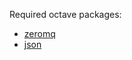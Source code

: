 Required octave packages:

 - [zeromq](https://wiki.octave.org/Zeromq_package)
 - [json](https://github.com/gnu-octave/pkg-json)

